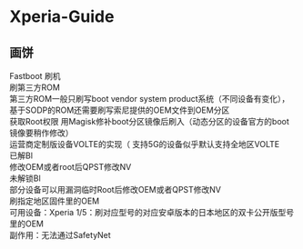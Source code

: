 # Xperia-Guide

## 画饼


Fastboot 刷机    
  刷第三方ROM  
  第三方ROM一般只刷写boot vendor system product系统（不同设备有变化），基于SODP的ROM还需要刷写索尼提供的OEM文件到OEM分区  
  获取Root权限 用Magisk修补boot分区镜像后刷入（动态分区的设备官方的boot镜像要稍作修改）  
 运营商定制版设备VOLTE的实现（ 支持5G的设备似乎默认支持全地区VOLTE  
  已解Bl  
  修改OEM或者root后QPST修改NV  
  未解锁Bl  
   部分设备可以用漏洞临时Root后修改OEM或者QPST修改NV  
   刷指定地区固件里的OEM  
    可用设备：Xperia 1/5：刷对应型号的对应安卓版本的日本地区的双卡公开版型号里的OEM  
    副作用：无法通过SafetyNet  
